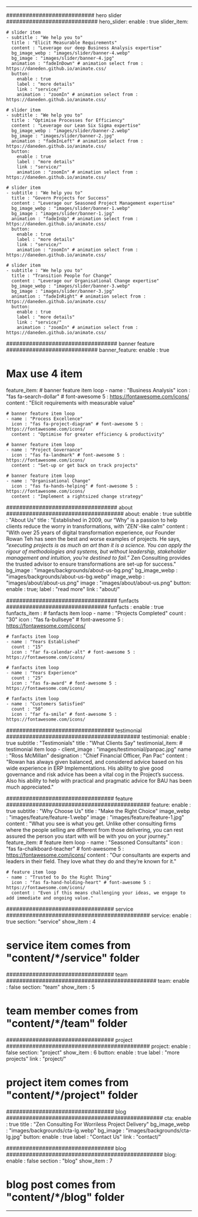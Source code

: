 ---

########################### hero slider ############################
hero_slider:
  enable : true
  slider_item:
  
    # slider item
    - subtitle : "We help you to"
      title : "Elicit Measurable Requirements"
      content : "Leverage our deep Business Analysis expertise"
      bg_image_webp : "images/slider/banner-4.webp"
      bg_image : "images/slider/banner-4.jpg"
      animation : "fadeInDown" # animation select from : https://daneden.github.io/animate.css/
      button:
        enable : true
        label : "more details"
        link : "service/"
        animation : "zoomIn" # animation select from : https://daneden.github.io/animate.css/

    # slider item
    - subtitle : "We help you to"
      title : "Optimise Processes for Efficiency"
      content : "Leverage our Lean Six Sigma expertise"
      bg_image_webp : "images/slider/banner-2.webp"
      bg_image : "images/slider/banner-2.jpg"
      animation : "fadeInLeft" # animation select from : https://daneden.github.io/animate.css/
      button:
        enable : true
        label : "more details"
        link : "service/"
        animation : "zoomIn" # animation select from : https://daneden.github.io/animate.css/

    # slider item
    - subtitle : "We help you to"
      title : "Govern Projects for Success"
      content : "Leverage our Seasoned Project Management expertise"
      bg_image_webp : "images/slider/banner-1.webp"
      bg_image : "images/slider/banner-1.jpg"
      animation : "fadeInUp" # animation select from : https://daneden.github.io/animate.css/
      button:
        enable : true
        label : "more details"
        link : "service/"
        animation : "zoomIn" # animation select from : https://daneden.github.io/animate.css/
        
    # slider item
    - subtitle : "We help you to"
      title : "Transition People for Change"
      content : "Leverage our Organisational Change expertise"
      bg_image_webp : "images/slider/banner-3.webp"
      bg_image : "images/slider/banner-3.jpg"
      animation : "fadeInRight" # animation select from : https://daneden.github.io/animate.css/
      button:
        enable : true
        label : "more details"
        link : "service/"
        animation : "zoomIn" # animation select from : https://daneden.github.io/animate.css/
        
################################## banner feature ############################
banner_feature:
  enable : true
  # Max use 4 item
  feature_item:
     # banner feature item loop
    - name : "Business Analysis"
      icon : "fas fa-search-dollar" # font-awesome 5 : https://fontawesome.com/icons/
      content : "Elicit requirements with measurable value"

    # banner feature item loop
    - name : "Process Excellence"
      icon : "fas fa-project-diagram" # font-awesome 5 : https://fontawesome.com/icons/
      content : "Optimise for greater efficiency & productivity"
      
    # banner feature item loop
    - name : "Project Governance"
      icon : "fas fa-landmark" # font-awesome 5 : https://fontawesome.com/icons/
      content : "Set-up or get back on track projects"
      
    # banner feature item loop
    - name : "Organisational Change"
      icon : "fas fa-hands-helping" # font-awesome 5 : https://fontawesome.com/icons/
      content : "Implement a rightsized change strategy"

      
################################## about ####################################
about:
  enable : true
  subtitle : "About Us"
  title : "Established in 2009, our “Why” is a passion to help clients reduce the worry in transformations, with 'ZEN'-like calm"
  content : "With over 25 years of digital transformation experience, our Founder Rowan Teh has seen the best and worse examples of projects. He says,
  *“executing projects is as much an art than it is a science. You can apply the rigour of methodologies and systems, but without leadership, stakeholder management and intuition, you’re destined to fail.”* Zen Consulting provides the trusted advisor to ensure transformations are set-up for success."
  bg_image : "images/backgrounds/about-us-bg.png"
  bg_image_webp : "images/backgrounds/about-us-bg.webp"
  image_webp : "images/about/about-us.png"
  image : "images/about/about-us.png"
  button:
    enable : true;
    label : "read more"
    link : "about/"

################################## funfacts ###############################
funfacts :
  enable : true
  funfacts_item :
    # fanfacts item loop
    - name : "Projects Completed"
      count : "30"
      icon : "fas fa-bullseye" # font-awesome 5 : https://fontawesome.com/icons/
      
    # fanfacts item loop
    - name : "Years Established"
      count : "15"
      icon : "far fa-calendar-alt" # font-awesome 5 : https://fontawesome.com/icons/
      
    # fanfacts item loop
    - name : "Years Experience"
      count : "25"
      icon : "fas fa-award" # font-awesome 5 : https://fontawesome.com/icons/
      
    # fanfacts item loop
    - name : "Customers Satisfied"
      count : "50"
      icon : "far fa-smile" # font-awesome 5 : https://fontawesome.com/icons/

################################# testimonial #########################################
testimonial:
  enable : true
  subtitle : "Testimonials"
  title : "What Clients Say"
  testimonial_item:
    # testimonial item loop
    - client_image : "images/testimonial/panpac.jpg"
      name : "Ross McMillan"
      designation : "Chief Financial Officer, Pan Pac"
      content : "Rowan has always given balanced, and considered advice based on his wide experience in ERP Implementations. His ability to give good governance and risk advice has been a vital cog in the Project’s success. Also his ability to help with practical and pragmatic advice for BAU has been much appreciated."

################################# feature ############################################
feature:
  enable : true
  subtitle : "Why Choose Us"
  title : "Make the Right Choice"
  image_webp : "images/feature/feature-1.webp"
  image : "images/feature/feature-1.jpg"
  content : "What you see is what you get. Unlike other consulting firms where the people selling are different from those delivering, you can rest assured the person you start with will be with you on your journey."
  feature_item:
    # feature item loop
    - name : "Seasoned Consultants"
      icon : "fas fa-chalkboard-teacher" # font-awesome 5 : https://fontawesome.com/icons/
      content : "Our consultants are experts and leaders in their field. They love what they do and they’re known for it."
      
    # feature item loop
    - name : "Trusted to Do the Right Thing"
      icon : "fas fa-hand-holding-heart" # font-awesome 5 : https://fontawesome.com/icons/
      content : "Even if this means challenging your ideas, we engage to add immediate and ongoing value."

################################# service ############################################
service:
  enable : true
  section: "service"
  show_item : 4
  # service item comes from "content/*/service" folder

################################# team ##############################################
team:
  enable : false
  section: "team"
  show_item : 5
  # team member comes from "content/*/team" folder

################################# project ############################################
project:
  enable : false
  section: "project"
  show_item : 6
  button:
    enable : true
    label : "more projects"
    link : "project/"
  # project item comes from "content/*/project" folder

################################# blog ################################################
cta:
  enable : true
  title : "Zen Consulting For Worriless Project Delivery"
  bg_image_webp : "images/backgrounds/cta-lg.webp"
  bg_image : "images/backgrounds/cta-lg.jpg"
  button:
    enable : true
    label : "Contact Us"
    link : "contact/"

################################# blog ################################################
blog:
  enable : false
  section : "blog"
  show_item : 7
  # blog post comes from "content/*/blog" folder

---